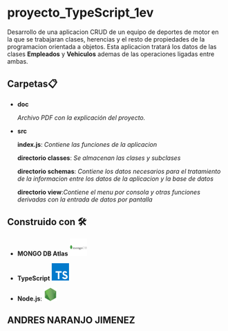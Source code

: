# proyecto_TypeScript_1ev

Desarrollo de una aplicacion CRUD de un equipo de deportes de motor en la que se trabajaran clases, herencias y el resto de propiedades de la programacion orientada 
a objetos. Esta aplicacion tratará los datos de las clases **Empleados** y **Vehiculos** ademas de las operaciones ligadas entre ambas.

## Carpetas📋

* **doc**

    _Archivo PDF con la explicación del proyecto._ 


* **src**

    **index.js**: _Contiene las funciones de la aplicacion_
    
    **directorio classes**: _Se almacenan las clases y subclases_
    
    **directorio schemas**: _Contiene los datos necesarios para el tratamiento de la informacion entre los datos de la aplicacion y la base de datos_
    
    **directorio view**:_Contiene el menu por consola y otras funciones derivadas con la entrada de datos por pantalla_
    

## Construido con 🛠️

* **MONGO DB Atlas**     <code><img height="40" src="https://raw.githubusercontent.com/github/explore/80688e429a7d4ef2fca1e82350fe8e3517d3494d/topics/mongodb/mongodb.png"></code>

* **TypeScript**     <code><img height="40" src="https://raw.githubusercontent.com/github/explore/80688e429a7d4ef2fca1e82350fe8e3517d3494d/topics/typescript/typescript.png"></code>
 
* **Node.js**:       <code><img height="30" src="https://raw.githubusercontent.com/github/explore/80688e429a7d4ef2fca1e82350fe8e3517d3494d/topics/nodejs/nodejs.png"></code>



## ANDRES NARANJO JIMENEZ

